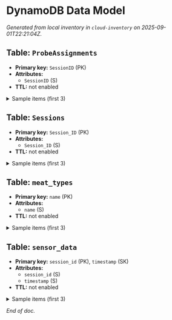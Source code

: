 # DynamoDB Data Model

_Generated from local inventory in `cloud-inventory` on 2025-09-01T22:21:04Z._ 

## Table: `ProbeAssignments`

- **Primary key:** `SessionID` (PK)
- **Attributes:**
  - `SessionID` (S)
- **TTL:** not enabled

<details><summary>Sample items (first 3)</summary>

[]

</details>

## Table: `Sessions`

- **Primary key:** `Session_ID` (PK)
- **Attributes:**
  - `Session_ID` (S)
- **TTL:** not enabled

<details><summary>Sample items (first 3)</summary>

[]

</details>

## Table: `meat_types`

- **Primary key:** `name` (PK)
- **Attributes:**
  - `name` (S)
- **TTL:** not enabled

<details><summary>Sample items (first 3)</summary>

[
  {
    "description": {
      "S": "Various types of sausage links for smoking."
    },
    "name": {
      "S": "sausage"
    }
  },
  {
    "description": {
      "S": "Whole quail, a small bird ideal for smoking."
    },
    "name": {
      "S": "quail"
    }
  },
  {
    "description": {
      "S": "Whole duck or parts like breasts."
    },
    "name": {
      "S": "duck"
    }
  }
]

</details>

## Table: `sensor_data`

- **Primary key:** `session_id` (PK), `timestamp` (SK)
- **Attributes:**
  - `session_id` (S)
  - `timestamp` (S)
- **TTL:** not enabled

<details><summary>Sample items (first 3)</summary>

[
  {
    "middle_temp": {
      "N": "0"
    },
    "smoke_ppm": {
      "N": "12.02346041"
    },
    "bottom_temp": {
      "N": "0"
    },
    "probe1_temp": {
      "N": "0"
    },
    "outside_temp": {
      "N": "0"
    },
    "session_id": {
      "S": "20250829230350"
    },
    "timestamp": {
      "S": "230352"
    },
    "humidity": {
      "N": "0"
    },
    "probe2_temp": {
      "N": "0"
    },
    "probe3_temp": {
      "N": "0"
    },
    "top_temp": {
      "N": "0"
    }
  },
  {
    "middle_temp": {
      "N": "-999"
    },
    "smoke_ppm": {
      "N": "4.056695992"
    },
    "bottom_temp": {
      "N": "79"
    },
    "probe1_temp": {
      "N": "-999"
    },
    "outside_temp": {
      "N": "0"
    },
    "session_id": {
      "S": "20250829230350"
    },
    "timestamp": {
      "S": "230357"
    },
    "humidity": {
      "N": "0"
    },
    "probe2_temp": {
      "N": "0"
    },
    "probe3_temp": {
      "N": "0"
    },
    "top_temp": {
      "N": "76"
    }
  },
  {
    "middle_temp": {
      "N": "-999"
    },
    "smoke_ppm": {
      "N": "11.29032258"
    },
    "bottom_temp": {
      "N": "79"
    },
    "probe1_temp": {
      "N": "-999"
    },
    "outside_temp": {
      "N": "80"
    },
    "session_id": {
      "S": "20250829230350"
    },
    "timestamp": {
      "S": "230402"
    },
    "humidity": {
      "N": "0"
    },
    "probe2_temp": {
      "N": "77"
    },
    "probe3_temp": {
      "N": "-999"
    },
    "top_temp": {
      "N": "76"
    }
  }
]

</details>

_End of doc._
